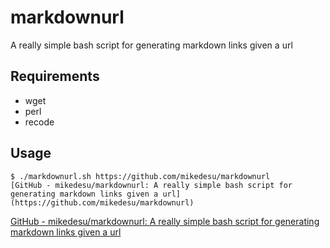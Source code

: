 # markdownurl
A really simple bash script for generating markdown links given a url

## Requirements
- wget
- perl
- recode

## Usage
```
$ ./markdownurl.sh https://github.com/mikedesu/markdownurl
[GitHub - mikedesu/markdownurl: A really simple bash script for generating markdown links given a url](https://github.com/mikedesu/markdownurl)
```

[GitHub - mikedesu/markdownurl: A really simple bash script for generating markdown links given a url](https://github.com/mikedesu/markdownurl)

